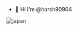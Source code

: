 - 👋 Hi I'm @harsh90904 

![japan](https://github.com/user-attachments/assets/4af63ef2-0bf3-4fc8-9102-69c74efd1cd2)
